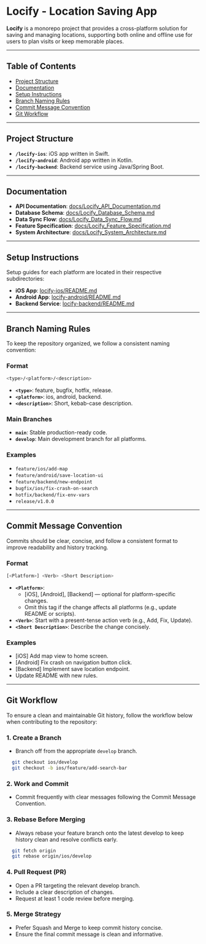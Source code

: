 # Locify - Location Saving App

**Locify** is a monorepo project that provides a cross-platform solution for saving and managing locations, supporting both online and offline use for users to plan visits or keep memorable places.

---

## Table of Contents
- [Project Structure](#project-structure)
- [Documentation](#documentation)
- [Setup Instructions](#setup-instructions)
- [Branch Naming Rules](#branch-naming-rules)
- [Commit Message Convention](#commit-message-convention)
- [Git Workflow](#git-workflow)

---

## Project Structure
- **`/locify-ios`**: iOS app written in Swift.
- **`/locify-android`**: Android app written in Kotlin.
- **`/locify-backend`**: Backend service using Java/Spring Boot.

---

## Documentation
- **API Documentation**: [docs/Locify_API_Documentation.md](./docs/Locify_API_Documentation.md)
- **Database Schema**: [docs/Locify_Database_Schema.md](./docs/Locify_Database_Schema.md)
- **Data Sync Flow**: [docs/Locify_Data_Sync_Flow.md](./docs/Locify_Data_Sync_Flow.md)
- **Feature Specification**: [docs/Locify_Feature_Specification.md](./docs/Locify_Feature_Specification.md)
- **System Architecture**: [docs/Locify_System_Architecture.md](./docs/Locify_System_Architecture.md)

---

## Setup Instructions
Setup guides for each platform are located in their respective subdirectories:

- **iOS App**: [locify-ios/README.md](./locify-ios/README.md)
- **Android App**: [locify-android/README.md](./locify-android/README.md)
- **Backend Service**: [locify-backend/README.md](./locify-backend/README.md)

---

## Branch Naming Rules
To keep the repository organized, we follow a consistent naming convention:

### Format
```bash
<type>/<platform>/<description>
```

- **`<type>`**: feature, bugfix, hotfix, release.
- **`<platform>`**: ios, android, backend.
- **`<description>`**: Short, kebab-case description.

### Main Branches
- **`main`**: Stable production-ready code.
- **`develop`**: Main development branch for all platforms.

### Examples
  - `feature/ios/add-map`
  - `feature/android/save-location-ui`
  - `feature/backend/new-endpoint`
  - `bugfix/ios/fix-crash-on-search`
  - `hotfix/backend/fix-env-vars`
  - `release/v1.0.0`

---

## Commit Message Convention
Commits should be clear, concise, and follow a consistent format to improve readability and history tracking.

### Format
```bash
[<Platform>] <Verb> <Short Description>
```

- **`<Platform>`**: 
    - [iOS], [Android], [Backend] — optional for platform-specific changes.
    - Omit this tag if the change affects all platforms (e.g., update README or scripts).
- **`<Verb>`**: Start with a present-tense action verb (e.g., Add, Fix, Update).
- **`<Short Description>`**: Describe the change concisely.

### Examples
- [iOS] Add map view to home screen.
- [Android] Fix crash on navigation button click.
- [Backend] Implement save location endpoint.
- Update README with new rules.

---

## Git Workflow
To ensure a clean and maintainable Git history, follow the workflow below when contributing to the repository:

### 1. Create a Branch
- Branch off from the appropriate `develop` branch.
```bash
  git checkout ios/develop
  git checkout -b ios/feature/add-search-bar
```

### 2. Work and Commit
- Commit frequently with clear messages following the Commit Message Convention.

### 3. Rebase Before Merging
- Always rebase your feature branch onto the latest develop to keep history clean and resolve conflicts early.
```bash
  git fetch origin
  git rebase origin/ios/develop
```

### 4. Pull Request (PR)
-	Open a PR targeting the relevant develop branch.
-	Include a clear description of changes.
-	Request at least 1 code review before merging.

### 5. Merge Strategy
-	Prefer Squash and Merge to keep commit history concise.
-	Ensure the final commit message is clean and informative.
